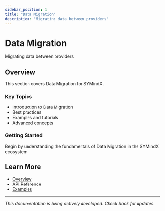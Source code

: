 ```yaml
---
sidebar_position: 1
title: "Data Migration"
description: "Migrating data between providers"
---
```


# Data Migration

Migrating data between providers

## Overview

This section covers Data Migration for SYMindX.

### Key Topics

- Introduction to Data Migration
- Best practices
- Examples and tutorials
- Advanced concepts

### Getting Started

Begin by understanding the fundamentals of Data Migration in the SYMindX ecosystem.

## Learn More

- [Overview](/docs/01-overview)
- [API Reference](/docs/03-api-reference)
- [Examples](/docs/17-examples)

---

*This documentation is being actively developed. Check back for updates.*
